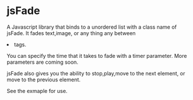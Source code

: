 jsFade
======

A Javascript library that binds to a unordered list with a class name of jsFade. It fades text,image, or any thing any between <li> tags. 

You can specify the time that it takes to fade with a timer parameter. More parameters are coming soon.

jsFade also gives you the ability to stop,play,move to the next element, or move to the previous element.

See the exmaple for use.